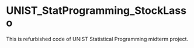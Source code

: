 # UNIST_StatProgramming_StockLasso
This is refurbished code of UNIST Statistical Programming midterm project.
